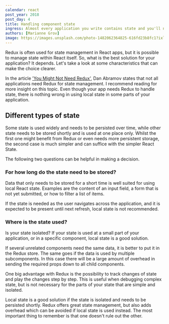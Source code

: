 ```yaml
---
calendar: react
post_year: 2018
post_day: 4
title: Handling component state
ingress: Almost every application you write contains state and you'll need some way to manage it, but how?
authors: [Marianne Grov]
image: https://images.unsplash.com/photo-1482062364825-616fd23b8fc1?ixlib=rb-0.3.5&ixid=eyJhcHBfaWQiOjEyMDd9&s=3a85730273c80cb666b28cf340b5a898&auto=format&fit=crop&w=1650&q=80
---
```


Redux is often used for state management in React apps, but it is possible to manage state within React itself. So, what is the best solution for your application? It depends. Let's take a look at some characteristics that can make the choice clearer.

In the article ['You Might Not Need Redux'](https://medium.com/@dan_abramov/you-might-not-need-redux-be46360cf367), Dan Abramov states that not all applications need Redux for state management. I recommend reading for more insight on this topic. Even though your app needs Redux to handle state, there is nothing wrong in using local state in some parts of your application.

## Different types of state

Some state is used widely and needs to be persisted over time, while other state needs to be stored shortly and is used at one place only. Whilst the first one might benefit from Redux or even needs more
persistent storage, the second case is much simpler and can suffice with the simpler React State.

The following two questions can be helpful in making a decision.

### For how long do the state need to be stored?

Data that only needs to be stored for a short time is well suited for using local React state. Examples are the content of an input field, a form that is not yet submitted, or how to filter a list of items.

If the state is needed as the user navigates across the application, and it is expected to be present until next refresh, local state is not recommended.

### Where is the state used?

Is your state isolated? If your state is used at a small part of your application, or in a specific component, local state is a good solution.

If several unrelated components need the same data, it is better to put it in the Redux store. The same goes if the data is used by multiple subcomponents. In this case there will be a large amount of overhead in sending the required props down to all child components.

One big advantage with Redux is the possibility to track changes of state and play the changes step by step. This is useful when debugging complex state, but is not necessary for the parts of your state that are simple and isolated.

Local state is a good solution if the state is isolated and needs to be persisted shortly. Redux offers great state management, but also adds overhead which can be avoided if local state is used instead. The most important thing to remember is that one doesn't rule out the other.

